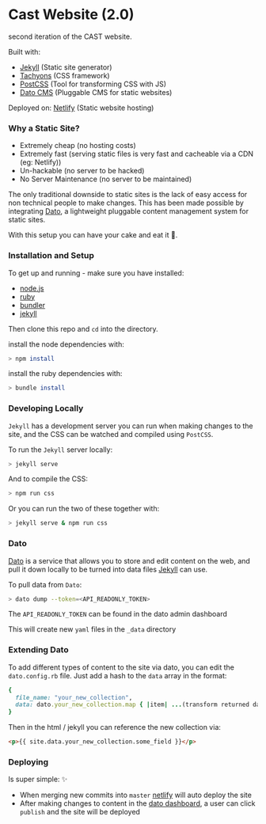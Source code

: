 # Cast Website (2.0)

second iteration of the CAST website.

Built with:

+ [Jekyll](https://jekyllrb.com/) (Static site generator)
+ [Tachyons](http://tachyons.io/) (CSS framework)
+ [PostCSS](http://postcss.org/) (Tool for transforming CSS with JS)
+ [Dato CMS](https://www.datocms.com/) (Pluggable CMS for static websites)

Deployed on: [Netlify](https://www.netlify.com/) (Static website hosting)

### Why a Static Site?

+ Extremely cheap (no hosting costs)
+ Extremely fast (serving static files is very fast and cacheable via a CDN (eg: Netlify))
+ Un-hackable (no server to be hacked)
+ No Server Maintenance (no server to be maintained)

The only traditional downside to static sites is the lack of easy access for non technical people to make changes. This has been made possible by integrating [Dato](https://www.datocms.com/), a lightweight pluggable content management system for static sites.

With this setup you can have your cake and eat it :cake:.

### Installation and Setup

To get up and running - make sure you have installed:

+ [node.js](https://nodejs.org/en/download/)
+ [ruby](https://www.codecademy.com/articles/ruby-setup)
+ [bundler](http://bundler.io/)
+ [jekyll](https://jekyllrb.com/docs/installation/)

Then clone this repo and `cd` into the directory.

install the node dependencies with:

```sh
> npm install
```

install the ruby dependencies with:

```sh
> bundle install
```

### Developing Locally

`Jekyll` has a development server you can run when making changes to the site, and the CSS can be watched and compiled using `PostCSS`.

To run the `Jekyll` server locally:

```sh
> jekyll serve
```

And to compile the CSS:

```sh
> npm run css
```

Or you can run the two of these together with:

```sh
> jekyll serve & npm run css
```

### Dato

[Dato](https://www.datocms.com/) is a service that allows you to store and edit content on the web, and pull it down locally to be turned into data files [Jekyll](https://jekyllrb.com/docs/installation/) can use.

To pull data from `Dato`:

```sh
> dato dump --token=<API_READONLY_TOKEN>
```

The `API_READONLY_TOKEN` can be found in the dato admin dashboard

This will create new `yaml` files in the `_data` directory

### Extending Dato

To add different types of content to the site via dato, you can edit the `dato.config.rb` file. Just add a hash to the `data` array in the format:

```ruby
{
  file_name: "your_new_collection",
  data: dato.your_new_collection.map { |item| ...(transform returned data here) }
}
```

Then in the html / jekyll you can reference the new collection via:

```html
<p>{{ site.data.your_new_collection.some_field }}</p>
```

### Deploying

Is super simple: :sparkles:

+ When merging new commits into `master` [netlify](https://app.netlify.com/sites/wearecast/deploys) will auto deploy the site
+ After making changes to content in the [dato dashboard](https://cast-website.admin.datocms.com/editor), a user can click `publish` and the site will be deployed
